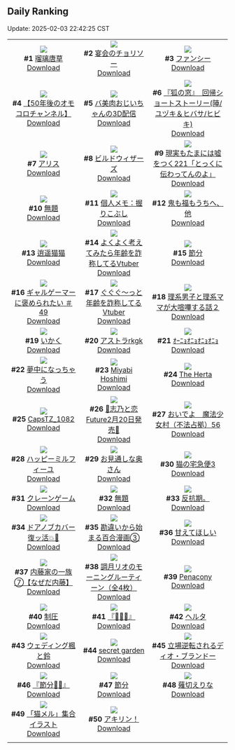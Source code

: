 ## Daily Ranking
Update: 2025-02-03 22:42:25 CST

|      |      |      |
| :----: | :----: | :----: |
| ![](https://i.pixiv.re/c/240x480/img-master/img/2025/02/01/00/47/39/126764728_p0_master1200.jpg)<br>**#1** [瑠璃唐草](https://www.pixiv.net/artworks/126764728)<br>[Download](https://i.pixiv.re/img-original/img/2025/02/01/00/47/39/126764728_p0.jpg) | ![](https://i.pixiv.re/c/240x480/img-master/img/2025/02/01/07/30/02/126771268_p0_master1200.jpg)<br>**#2** [宴会のチョリソー](https://www.pixiv.net/artworks/126771268)<br>[Download](https://i.pixiv.re/img-original/img/2025/02/01/07/30/02/126771268_p0.jpg) | ![](https://i.pixiv.re/c/240x480/img-master/img/2025/02/01/03/10/35/126768035_p0_master1200.jpg)<br>**#3** [ファンシー](https://www.pixiv.net/artworks/126768035)<br>[Download](https://i.pixiv.re/img-original/img/2025/02/01/03/10/35/126768035_p0.png) |
| ![](https://i.pixiv.re/c/240x480/img-master/img/2025/02/02/18/02/26/126823629_p0_master1200.jpg)<br>**#4** [【50年後のオモコロチャンネル】](https://www.pixiv.net/artworks/126823629)<br>[Download](https://i.pixiv.re/img-original/img/2025/02/02/18/02/26/126823629_p0.jpg) | ![](https://i.pixiv.re/c/240x480/img-master/img/2025/02/01/00/02/58/126762749_p0_master1200.jpg)<br>**#5** [バ美肉おじいちゃんの3D配信](https://www.pixiv.net/artworks/126762749)<br>[Download](https://i.pixiv.re/img-original/img/2025/02/01/00/02/58/126762749_p0.jpg) | ![](https://i.pixiv.re/c/240x480/img-master/img/2025/02/02/20/05/34/126828422_p0_master1200.jpg)<br>**#6** [『狐の窓』　回帰ショートストーリー(陣/ユヅキ＆ヒバサ/ヒビキ)](https://www.pixiv.net/artworks/126828422)<br>[Download](https://i.pixiv.re/img-original/img/2025/02/02/20/05/34/126828422_p0.png) |
| ![](https://i.pixiv.re/c/240x480/img-master/img/2025/02/01/21/35/08/126792692_p0_master1200.jpg)<br>**#7** [アリス](https://www.pixiv.net/artworks/126792692)<br>[Download](https://i.pixiv.re/img-original/img/2025/02/01/21/35/08/126792692_p0.png) | ![](https://i.pixiv.re/c/240x480/img-master/img/2025/02/01/00/00/37/126762442_p0_master1200.jpg)<br>**#8** [ビルドウィザーズ](https://www.pixiv.net/artworks/126762442)<br>[Download](https://i.pixiv.re/img-original/img/2025/02/01/00/00/37/126762442_p0.jpg) | ![](https://i.pixiv.re/c/240x480/img-master/img/2025/02/02/18/00/30/126823467_p0_master1200.jpg)<br>**#9** [現実もたまには嘘をつく221「とっくに伝わってんのよ」](https://www.pixiv.net/artworks/126823467)<br>[Download](https://i.pixiv.re/img-original/img/2025/02/02/18/00/30/126823467_p0.jpg) |
| ![](https://i.pixiv.re/c/240x480/img-master/img/2025/02/02/18/10/03/126823911_p0_master1200.jpg)<br>**#10** [無題](https://www.pixiv.net/artworks/126823911)<br>[Download](https://i.pixiv.re/img-original/img/2025/02/02/18/10/03/126823911_p0.jpg) | ![](https://i.pixiv.re/c/240x480/img-master/img/2025/02/01/06/00/10/126770066_p0_master1200.jpg)<br>**#11** [個人メモ：握りこぶし](https://www.pixiv.net/artworks/126770066)<br>[Download](https://i.pixiv.re/img-original/img/2025/02/01/06/00/10/126770066_p0.jpg) | ![](https://i.pixiv.re/c/240x480/img-master/img/2025/02/02/21/35/09/126832379_p0_master1200.jpg)<br>**#12** [鬼も福もうちへ、他](https://www.pixiv.net/artworks/126832379)<br>[Download](https://i.pixiv.re/img-original/img/2025/02/02/21/35/09/126832379_p0.jpg) |
| ![](https://i.pixiv.re/c/240x480/img-master/img/2025/02/02/12/08/10/126796443_p0_master1200.jpg)<br>**#13** [逍遥猫猫](https://www.pixiv.net/artworks/126796443)<br>[Download](https://i.pixiv.re/img-original/img/2025/02/02/12/08/10/126796443_p0.jpg) | ![](https://i.pixiv.re/c/240x480/img-master/img/2025/02/01/21/06/20/126791645_p0_master1200.jpg)<br>**#14** [よくよく考えてみたら年齢を詐称してるVtuber](https://www.pixiv.net/artworks/126791645)<br>[Download](https://i.pixiv.re/img-original/img/2025/02/01/21/06/20/126791645_p0.png) | ![](https://i.pixiv.re/c/240x480/img-master/img/2025/02/02/20/30/05/126829449_p0_master1200.jpg)<br>**#15** [節分](https://www.pixiv.net/artworks/126829449)<br>[Download](https://i.pixiv.re/img-original/img/2025/02/02/20/30/05/126829449_p0.png) |
| ![](https://i.pixiv.re/c/240x480/img-master/img/2025/02/01/12/13/00/126776729_p0_master1200.jpg)<br>**#16** [ギャルゲーマーに褒められたい ＃49](https://www.pixiv.net/artworks/126776729)<br>[Download](https://i.pixiv.re/img-original/img/2025/02/01/12/13/00/126776729_p0.jpg) | ![](https://i.pixiv.re/c/240x480/img-master/img/2025/02/02/21/30/15/126832153_p0_master1200.jpg)<br>**#17** [ぐぐぐ～っと年齢を詐称してるVtuber](https://www.pixiv.net/artworks/126832153)<br>[Download](https://i.pixiv.re/img-original/img/2025/02/02/21/30/15/126832153_p0.png) | ![](https://i.pixiv.re/c/240x480/img-master/img/2025/02/01/18/27/21/126786118_p0_master1200.jpg)<br>**#18** [理系男子と理系ママが大喧嘩する話２](https://www.pixiv.net/artworks/126786118)<br>[Download](https://i.pixiv.re/img-original/img/2025/02/01/18/27/21/126786118_p0.jpg) |
| ![](https://i.pixiv.re/c/240x480/img-master/img/2025/02/01/00/00/25/126762389_p0_master1200.jpg)<br>**#19** [いかく](https://www.pixiv.net/artworks/126762389)<br>[Download](https://i.pixiv.re/img-original/img/2025/02/01/00/00/25/126762389_p0.png) | ![](https://i.pixiv.re/c/240x480/img-master/img/2025/02/01/00/50/17/126764822_p0_master1200.jpg)<br>**#20** [アストラrkgk](https://www.pixiv.net/artworks/126764822)<br>[Download](https://i.pixiv.re/img-original/img/2025/02/01/00/50/17/126764822_p0.png) | ![](https://i.pixiv.re/c/240x480/img-master/img/2025/02/02/20/47/13/126830170_master1200.jpg)<br>**#21** [ｵｰﾆｮｵﾆｮｵﾆｮｵﾆｮ](https://www.pixiv.net/artworks/126830170)<br>[Download](https://www.pixiv.net/artworks/126830170) |
| ![](https://i.pixiv.re/c/240x480/img-master/img/2025/02/01/21/10/50/126791801_p0_master1200.jpg)<br>**#22** [夢中になっちゃう](https://www.pixiv.net/artworks/126791801)<br>[Download](https://i.pixiv.re/img-original/img/2025/02/01/21/10/50/126791801_p0.jpg) | ![](https://i.pixiv.re/c/240x480/img-master/img/2025/02/01/14/44/05/126780227_p0_master1200.jpg)<br>**#23** [Miyabi Hoshimi](https://www.pixiv.net/artworks/126780227)<br>[Download](https://i.pixiv.re/img-original/img/2025/02/01/14/44/05/126780227_p0.jpg) | ![](https://i.pixiv.re/c/240x480/img-master/img/2025/02/01/15/03/43/126780699_p0_master1200.jpg)<br>**#24** [The Herta](https://www.pixiv.net/artworks/126780699)<br>[Download](https://i.pixiv.re/img-original/img/2025/02/01/15/03/43/126780699_p0.jpg) |
| ![](https://i.pixiv.re/c/240x480/img-master/img/2025/02/02/01/54/25/126766917_p0_master1200.jpg)<br>**#25** [CapsTZ_1082](https://www.pixiv.net/artworks/126766917)<br>[Download](https://i.pixiv.re/img-original/img/2025/02/02/01/54/25/126766917_p0.jpg) | ![](https://i.pixiv.re/c/240x480/img-master/img/2025/02/02/00/41/04/126800654_p0_master1200.jpg)<br>**#26** [🩵志乃と恋Future2月20日発売🩷](https://www.pixiv.net/artworks/126800654)<br>[Download](https://i.pixiv.re/img-original/img/2025/02/02/00/41/04/126800654_p0.jpg) | ![](https://i.pixiv.re/c/240x480/img-master/img/2025/02/01/14/55/20/126780475_p0_master1200.jpg)<br>**#27** [おいでよ　魔法少女村（不法占拠）56](https://www.pixiv.net/artworks/126780475)<br>[Download](https://i.pixiv.re/img-original/img/2025/02/01/14/55/20/126780475_p0.png) |
| ![](https://i.pixiv.re/c/240x480/img-master/img/2025/02/01/23/28/06/126797147_p0_master1200.jpg)<br>**#28** [ハッピーミルフィーユ](https://www.pixiv.net/artworks/126797147)<br>[Download](https://i.pixiv.re/img-original/img/2025/02/01/23/28/06/126797147_p0.png) | ![](https://i.pixiv.re/c/240x480/img-master/img/2025/02/01/00/03/45/126762817_p0_master1200.jpg)<br>**#29** [お見通しな奥さん](https://www.pixiv.net/artworks/126762817)<br>[Download](https://i.pixiv.re/img-original/img/2025/02/01/00/03/45/126762817_p0.jpg) | ![](https://i.pixiv.re/c/240x480/img-master/img/2025/02/01/00/30/01/126764085_p0_master1200.jpg)<br>**#30** [猫の宅急便3](https://www.pixiv.net/artworks/126764085)<br>[Download](https://i.pixiv.re/img-original/img/2025/02/01/00/30/01/126764085_p0.jpg) |
| ![](https://i.pixiv.re/c/240x480/img-master/img/2025/02/01/00/30/02/126764094_p0_master1200.jpg)<br>**#31** [クレーンゲーム](https://www.pixiv.net/artworks/126764094)<br>[Download](https://i.pixiv.re/img-original/img/2025/02/01/00/30/02/126764094_p0.jpg) | ![](https://i.pixiv.re/c/240x480/img-master/img/2025/02/02/00/02/54/126798879_p0_master1200.jpg)<br>**#32** [無題](https://www.pixiv.net/artworks/126798879)<br>[Download](https://i.pixiv.re/img-original/img/2025/02/02/00/02/54/126798879_p0.jpg) | ![](https://i.pixiv.re/c/240x480/img-master/img/2025/02/01/10/49/58/126774051_p0_master1200.jpg)<br>**#33** [反抗期。](https://www.pixiv.net/artworks/126774051)<br>[Download](https://i.pixiv.re/img-original/img/2025/02/01/10/49/58/126774051_p0.jpg) |
| ![](https://i.pixiv.re/c/240x480/img-master/img/2025/02/02/00/00/20/126798446_p0_master1200.jpg)<br>**#34** [ドアノブカバー復ッ活💥🚪](https://www.pixiv.net/artworks/126798446)<br>[Download](https://i.pixiv.re/img-original/img/2025/02/02/00/00/20/126798446_p0.jpg) | ![](https://i.pixiv.re/c/240x480/img-master/img/2025/02/01/10/00/59/126773822_p0_master1200.jpg)<br>**#35** [勘違いから始まる百合漫画③](https://www.pixiv.net/artworks/126773822)<br>[Download](https://i.pixiv.re/img-original/img/2025/02/01/10/00/59/126773822_p0.jpg) | ![](https://i.pixiv.re/c/240x480/img-master/img/2025/02/02/20/37/57/126829776_p0_master1200.jpg)<br>**#36** [甘えてほしい](https://www.pixiv.net/artworks/126829776)<br>[Download](https://i.pixiv.re/img-original/img/2025/02/02/20/37/57/126829776_p0.jpg) |
| ![](https://i.pixiv.re/c/240x480/img-master/img/2025/02/02/16/11/19/126819938_p0_master1200.jpg)<br>**#37** [内藤家の一族⑦【なぜだ内藤】](https://www.pixiv.net/artworks/126819938)<br>[Download](https://i.pixiv.re/img-original/img/2025/02/02/16/11/19/126819938_p0.png) | ![](https://i.pixiv.re/c/240x480/img-master/img/2025/02/01/08/00/06/126771738_p0_master1200.jpg)<br>**#38** [調月リオのモーニングルーティーン（全4枚）](https://www.pixiv.net/artworks/126771738)<br>[Download](https://i.pixiv.re/img-original/img/2025/02/01/08/00/06/126771738_p0.jpg) | ![](https://i.pixiv.re/c/240x480/img-master/img/2025/02/01/12/12/37/126776719_p0_master1200.jpg)<br>**#39** [Penacony](https://www.pixiv.net/artworks/126776719)<br>[Download](https://i.pixiv.re/img-original/img/2025/02/01/12/12/37/126776719_p0.jpg) |
| ![](https://i.pixiv.re/c/240x480/img-master/img/2025/02/02/18/00/14/126823414_p0_master1200.jpg)<br>**#40** [制圧](https://www.pixiv.net/artworks/126823414)<br>[Download](https://i.pixiv.re/img-original/img/2025/02/02/18/00/14/126823414_p0.png) | ![](https://i.pixiv.re/c/240x480/img-master/img/2025/02/02/11/09/26/126812012_p0_master1200.jpg)<br>**#41** [『🫶💕✨』](https://www.pixiv.net/artworks/126812012)<br>[Download](https://i.pixiv.re/img-original/img/2025/02/02/11/09/26/126812012_p0.png) | ![](https://i.pixiv.re/c/240x480/img-master/img/2025/02/01/01/42/55/126766309_p0_master1200.jpg)<br>**#42** [ヘルタ](https://www.pixiv.net/artworks/126766309)<br>[Download](https://i.pixiv.re/img-original/img/2025/02/01/01/42/55/126766309_p0.jpg) |
| ![](https://i.pixiv.re/c/240x480/img-master/img/2025/02/01/15/37/58/126781464_p0_master1200.jpg)<br>**#43** [ウェディング楓と鈴](https://www.pixiv.net/artworks/126781464)<br>[Download](https://i.pixiv.re/img-original/img/2025/02/01/15/37/58/126781464_p0.jpg) | ![](https://i.pixiv.re/c/240x480/img-master/img/2025/02/02/19/45/17/126827405_p0_master1200.jpg)<br>**#44** [secret garden](https://www.pixiv.net/artworks/126827405)<br>[Download](https://i.pixiv.re/img-original/img/2025/02/02/19/45/17/126827405_p0.jpg) | ![](https://i.pixiv.re/c/240x480/img-master/img/2025/02/01/19/09/27/126787477_p0_master1200.jpg)<br>**#45** [立場逆転されるディオ・ブランドー](https://www.pixiv.net/artworks/126787477)<br>[Download](https://i.pixiv.re/img-original/img/2025/02/01/19/09/27/126787477_p0.jpg) |
| ![](https://i.pixiv.re/c/240x480/img-master/img/2025/02/02/11/10/20/126812033_p0_master1200.jpg)<br>**#46** [『節分👹✨』](https://www.pixiv.net/artworks/126812033)<br>[Download](https://i.pixiv.re/img-original/img/2025/02/02/11/10/20/126812033_p0.png) | ![](https://i.pixiv.re/c/240x480/img-master/img/2025/02/02/07/41/02/126808028_p0_master1200.jpg)<br>**#47** [節分](https://www.pixiv.net/artworks/126808028)<br>[Download](https://i.pixiv.re/img-original/img/2025/02/02/07/41/02/126808028_p0.jpg) | ![](https://i.pixiv.re/c/240x480/img-master/img/2025/02/01/00/00/30/126762412_p0_master1200.jpg)<br>**#48** [薙切えりな](https://www.pixiv.net/artworks/126762412)<br>[Download](https://i.pixiv.re/img-original/img/2025/02/01/00/00/30/126762412_p0.jpg) |
| ![](https://i.pixiv.re/c/240x480/img-master/img/2025/02/02/00/03/33/126798945_p0_master1200.jpg)<br>**#49** [「猫メル」集合イラスト](https://www.pixiv.net/artworks/126798945)<br>[Download](https://i.pixiv.re/img-original/img/2025/02/02/00/03/33/126798945_p0.jpg) | ![](https://i.pixiv.re/c/240x480/img-master/img/2025/02/01/00/05/28/126762769_p0_master1200.jpg)<br>**#50** [アキリン！](https://www.pixiv.net/artworks/126762769)<br>[Download](https://i.pixiv.re/img-original/img/2025/02/01/00/05/28/126762769_p0.png) |
|      |

